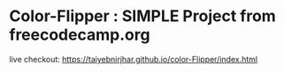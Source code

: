 # Color-Flipper : SIMPLE Project from freecodecamp.org

live checkout: https://taiyebnirjhar.github.io/color-Flipper/index.html
